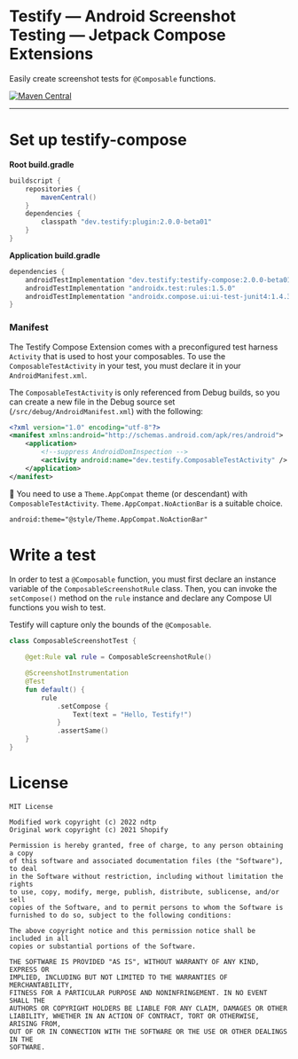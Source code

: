 # Testify — Android Screenshot Testing — Jetpack Compose Extensions

Easily create screenshot tests for `@Composable` functions.

<a href="https://search.maven.org/artifact/dev.testify/testify-compose"><img alt="Maven Central" src="https://img.shields.io/maven-central/v/dev.testify/testify-compose?color=%236e40ed&label=dev.testify%3Atestify-compose"/></a>

---

# Set up testify-compose

**Root build.gradle**
```groovy
buildscript {
    repositories {
        mavenCentral()
    }
    dependencies {
        classpath "dev.testify:plugin:2.0.0-beta01"
    }
}
```

**Application build.gradle**
```groovy
dependencies {
    androidTestImplementation "dev.testify:testify-compose:2.0.0-beta01"
    androidTestImplementation "androidx.test:rules:1.5.0"
    androidTestImplementation "androidx.compose.ui:ui-test-junit4:1.4.3"
}
```

### Manifest

The Testify Compose Extension comes with a preconfigured test harness `Activity` that is used to host your composables.
To use the `ComposableTestActivity` in your test, you must declare it in your `AndroidManifest.xml`.

The `ComposableTestActivity` is only referenced from Debug builds, so you can create a new file in the Debug source set (`/src/debug/AndroidManifest.xml`) with the following:

```xml
<?xml version="1.0" encoding="utf-8"?>
<manifest xmlns:android="http://schemas.android.com/apk/res/android">
    <application>
        <!--suppress AndroidDomInspection -->
        <activity android:name="dev.testify.ComposableTestActivity" />
    </application>
</manifest>

```

📔 You need to use a `Theme.AppCompat` theme (or descendant) with `ComposableTestActivity`. `Theme.AppCompat.NoActionBar` is a suitable choice.

```xml
android:theme="@style/Theme.AppCompat.NoActionBar"
```

# Write a test

In order to test a `@Composable` function, you must first declare an instance variable of the `ComposableScreenshotRule` class. Then, you can invoke the `setCompose()` method on the `rule` instance and declare any Compose UI functions you wish to test.

Testify will capture only the bounds of the `@Composable`.

```kotlin
class ComposableScreenshotTest {

    @get:Rule val rule = ComposableScreenshotRule()

    @ScreenshotInstrumentation
    @Test
    fun default() {
        rule
            .setCompose {
                Text(text = "Hello, Testify!")
            }
            .assertSame()
    }
}

```

# License

    MIT License

    Modified work copyright (c) 2022 ndtp
    Original work copyright (c) 2021 Shopify
    
    Permission is hereby granted, free of charge, to any person obtaining a copy
    of this software and associated documentation files (the "Software"), to deal
    in the Software without restriction, including without limitation the rights
    to use, copy, modify, merge, publish, distribute, sublicense, and/or sell
    copies of the Software, and to permit persons to whom the Software is
    furnished to do so, subject to the following conditions:
    
    The above copyright notice and this permission notice shall be included in all
    copies or substantial portions of the Software.
    
    THE SOFTWARE IS PROVIDED "AS IS", WITHOUT WARRANTY OF ANY KIND, EXPRESS OR
    IMPLIED, INCLUDING BUT NOT LIMITED TO THE WARRANTIES OF MERCHANTABILITY,
    FITNESS FOR A PARTICULAR PURPOSE AND NONINFRINGEMENT. IN NO EVENT SHALL THE
    AUTHORS OR COPYRIGHT HOLDERS BE LIABLE FOR ANY CLAIM, DAMAGES OR OTHER
    LIABILITY, WHETHER IN AN ACTION OF CONTRACT, TORT OR OTHERWISE, ARISING FROM,
    OUT OF OR IN CONNECTION WITH THE SOFTWARE OR THE USE OR OTHER DEALINGS IN THE
    SOFTWARE.